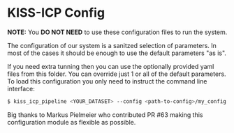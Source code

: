 # KISS-ICP Config

**NOTE:** You **DO NOT NEED** to use these configuration files to run the system.

The configuration of our system is a sanitzed selection of parameters. In most of the cases it
should be enough to use the default parameters "as is".

If you need extra tunning then you can use the optionally provided yaml files from this folder. You
can override just 1 or all of the default parameters. To load this configuration you only need to
instruct the command line interface:

```sh
$ kiss_icp_pipeline <YOUR_DATASET> --config <path-to-config>/my_config.yaml
```

Big thanks to Markus Pielmeier who contributed PR #63 making this configuration module as flexible
as possible.
